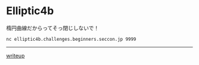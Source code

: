 # Elliptic4b

楕円曲線だからってそっ閉じしないで！

`nc elliptic4b.challenges.beginners.seccon.jp 9999`

---

[writeup](./solve.md)
